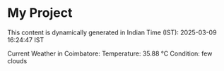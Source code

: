 # My Project

This content is dynamically generated in Indian Time (IST): 2025-03-09 16:24:47 IST


Current Weather in Coimbatore:
Temperature: 35.88 °C
Condition: few clouds
